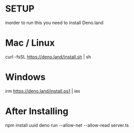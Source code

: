 # SETUP 
inorder to run this you need to install Deno.land 


# Mac / Linux
curl -fsSL https://deno.land/install.sh | sh

# Windows
irm https://deno.land/install.ps1 | iex

# After Installing
npm install uuid
deno run --allow-net --allow-read server.ts